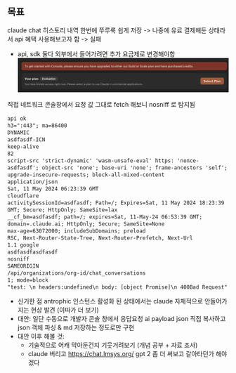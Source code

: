 ## 목표

claude chat 히스토리 내역 한번에 쭈루룩 쉽게 저장 -> 나중에
유료 결제해둔 상태라서 api 혜택 사용해보고자 함 -> 실패

- api, sdk 둘다 외부에서 들어가려면 추가 요금제로 변경해야함
  ![alt text](image.png)

직접 네트워크 콘솔창에서 요청 값 그대로 fetch 해보니 nosniff 로 탐지됨

```
api ok
h3=":443"; ma=86400
DYNAMIC
asdfasdf-ICN
keep-alive
82
script-src 'strict-dynamic' 'wasm-unsafe-eval' https: 'nonce-asdfasdf'; object-src 'none'; base-uri 'none'; frame-ancestors 'self'; upgrade-insecure-requests; block-all-mixed-content
application/json
Sat, 11 May 2024 06:23:39 GMT
cloudflare
activitySessionId=asdfasdf; Path=/; Expires=Sat, 11 May 2024 18:23:39 GMT; Secure; HttpOnly; SameSite=lax
__cf_bm=asdfasdf; path=/; expires=Sat, 11-May-24 06:53:39 GMT; domain=.claude.ai; HttpOnly; Secure; SameSite=None
max-age=63072000; includeSubDomains; preload
RSC, Next-Router-State-Tree, Next-Router-Prefetch, Next-Url
1.1 google
asdfasdfasdfasdf
nosniff
SAMEORIGIN
/api/organizations/org-id/chat_conversations
1; mode=block
"test: \n headers:undefined\n body: [object Promise]\n 400Bad Request"
```

- 신기한 점 antrophic 인스턴스 활성화 된 상태에서는 claude 자체적으로 안들어가지는 현상 발견 (이따가 더 보기)
- 대안: 일단 수동으로 개발자 콘솔 창에서 응답요청 ai payload json 직접 복사하고 json 객체 파싱 & md 저장하는 정도로만 구현
- 대안 이후 해볼 것:
  - 기술적으로 어캐 막아둔건지 기웃거려보기 (개념 공부 + 자료 조사)
  - claude 버리고 https://chat.lmsys.org/ gpt 2 좀 더 써보고 갈아타던가 해야겠다
